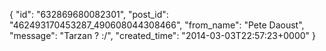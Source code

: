  {
   "id": "632869680082301",
   "post_id": "462493170453287_490608044308466",
   "from_name": "Pete Daoust",
   "message": "Tarzan ? :/",
   "created_time": "2014-03-03T22:57:23+0000"
 }
